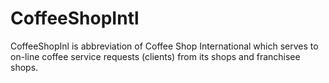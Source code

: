 # CoffeeShopIntl
CoffeeShopInl is abbreviation of Coffee Shop International which serves to on-line coffee service requests (clients)  from its shops and franchisee shops. 
